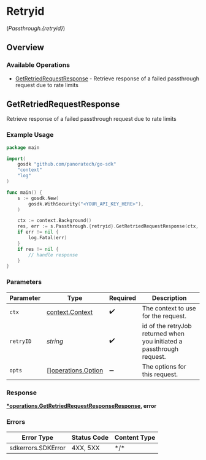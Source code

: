 # Retryid
(*Passthrough.{retryid}*)

## Overview

### Available Operations

* [GetRetriedRequestResponse](#getretriedrequestresponse) - Retrieve response of a failed passthrough request due to rate limits

## GetRetriedRequestResponse

Retrieve response of a failed passthrough request due to rate limits

### Example Usage

```go
package main

import(
	gosdk "github.com/panoratech/go-sdk"
	"context"
	"log"
)

func main() {
    s := gosdk.New(
        gosdk.WithSecurity("<YOUR_API_KEY_HERE>"),
    )

    ctx := context.Background()
    res, err := s.Passthrough.{retryid}.GetRetriedRequestResponse(ctx, "<value>")
    if err != nil {
        log.Fatal(err)
    }
    if res != nil {
        // handle response
    }
}
```

### Parameters

| Parameter                                                             | Type                                                                  | Required                                                              | Description                                                           |
| --------------------------------------------------------------------- | --------------------------------------------------------------------- | --------------------------------------------------------------------- | --------------------------------------------------------------------- |
| `ctx`                                                                 | [context.Context](https://pkg.go.dev/context#Context)                 | :heavy_check_mark:                                                    | The context to use for the request.                                   |
| `retryID`                                                             | *string*                                                              | :heavy_check_mark:                                                    | id of the retryJob returned when you initiated a passthrough request. |
| `opts`                                                                | [][operations.Option](../../models/operations/option.md)              | :heavy_minus_sign:                                                    | The options for this request.                                         |

### Response

**[*operations.GetRetriedRequestResponseResponse](../../models/operations/getretriedrequestresponseresponse.md), error**

### Errors

| Error Type         | Status Code        | Content Type       |
| ------------------ | ------------------ | ------------------ |
| sdkerrors.SDKError | 4XX, 5XX           | \*/\*              |